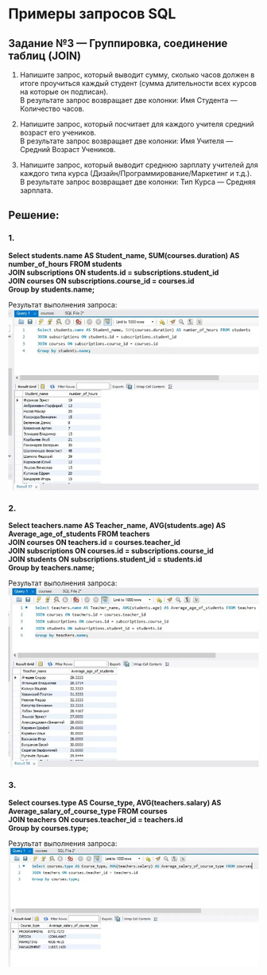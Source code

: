 # Примеры запросов SQL

## Задание №3 — Группировка, соединение таблиц (JOIN)

1. Напишите запрос, который выводит сумму, сколько часов должен в итоге проучиться каждый студент (сумма длительности всех курсов на которые он подписан).  
В результате запрос возвращает две колонки: Имя Студента — Количество часов.

2. Напишите запрос, который посчитает для каждого учителя средний возраст его учеников.  
В результате запрос возвращает две колонки: Имя Учителя — Средний Возраст Учеников.

3. Напишите запрос, который выводит среднюю зарплату учителей для каждого типа курса (Дизайн/Программирование/Маркетинг и т.д.).  
В результате запрос возвращает две колонки: Тип Курса — Средняя зарплата.


## Решение:

### 1.

**Select students.name AS Student_name, SUM(courses.duration) AS number_of_hours FROM students  
JOIN subscriptions ON students.id = subscriptions.student_id   
JOIN courses ON subscriptions.course_id = courses.id  
Group by students.name;**

Результат выполнения запроса:
![Demo SQL 1](images/Screen-7.png)

### 2.

**Select teachers.name AS Teacher_name, AVG(students.age) AS Average_age_of_students FROM teachers  
JOIN courses ON teachers.id = courses.teacher_id  
JOIN subscriptions ON courses.id = subscriptions.course_id  
JOIN students ON subscriptions.student_id = students.id  
Group by teachers.name;**

Результат выполнения запроса:
![Demo SQL 2](images/Screen-8.png)

### 3.

**Select courses.type AS Course_type, AVG(teachers.salary) AS Average_salary_of_course_type FROM courses  
JOIN teachers ON courses.teacher_id = teachers.id  
Group by courses.type;**

Результат выполнения запроса:
![Demo SQL 3](images/Screen-9.png)
